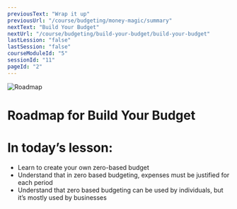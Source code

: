 ```yaml
---
previousText: "Wrap it up"
previousUrl: "/course/budgeting/money-magic/summary"
nextText: "Build Your Budget"
nextUrl: "/course/budgeting/build-your-budget/build-your-budget"
lastLession: "false"
lastSession: "false"
courseModuleId: "5"
sessionId: "11"
pageId: "2"
---
```



![Roadmap](/assets/img/roadmap.png)
# Roadmap for Build Your Budget
# In today’s lesson: 
- Learn to create your own zero-based budget
- Understand that in zero based budgeting, expenses must be justified for each period
- Understand that zero based budgeting can be used by individuals, but it’s mostly used by businesses
